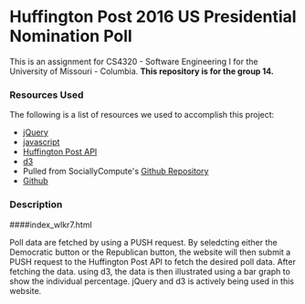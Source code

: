 # Huffington Post 2016 US Presidential Nomination Poll

This is an assignment for CS4320 - Software Engineering I for the University of Missouri - Columbia. 
**This repository is for the group 14.**

### Resources Used

The following is a list of resources we used to accomplish this project:

- [jQuery](https://jquery.com)
- [javascript](https://javascript.com)
- [Huffington Post API](http://elections.huffingtonpost.com/pollster/api)
- [d3](https://d3js.org/)
- Pulled from SociallyCompute's [Github Repository](https://github.com/SociallyCompute/MizzouSENG)
- [Github](https://github.com)



### Description

####index_wlkr7.html

Poll data are fetched by using a PUSH request. By seledcting either the Democratic button or the Republican button, the website will then submit a PUSH request to the Huffington Post API to fetch the desired poll data. After fetching the data. using d3, the data is then illustrated using a bar graph to show the individual percentage. jQuery and d3 is actively being used in this website. 
